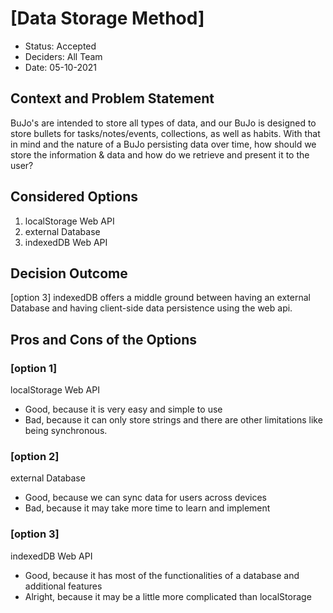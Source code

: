 # [Data Storage Method]

* Status: Accepted  <!-- optional -->
* Deciders: All Team <!-- optional -->
* Date: 05-10-2021 <!-- optional -->


## Context and Problem Statement

BuJo's are intended to store all types of data, and our BuJo is designed to store bullets for tasks/notes/events, collections, as well as habits. With that in mind and the nature of a BuJo persisting data over time, how should we store the information & data and how do we retrieve and present it to the user?


## Considered Options

1. localStorage Web API
2. external Database
3. indexedDB Web API

## Decision Outcome

[option 3] indexedDB offers a middle ground between having an external Database and having client-side data persistence using the web api.

## Pros and Cons of the Options <!-- optional -->

### [option 1]
localStorage Web API

* Good, because it is very easy and simple to use
* Bad, because it can only store strings and there are other limitations like being synchronous.

### [option 2]
external Database

* Good, because we can sync data for users across devices
* Bad, because it may take more time to learn and implement

### [option 3]
indexedDB Web API

* Good, because it has most of the functionalities of a database and additional features
* Alright, because it may be a little more complicated than localStorage 


